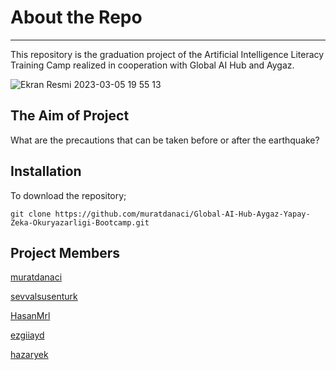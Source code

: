 # About the Repo #

---

This repository is the graduation project of the Artificial Intelligence Literacy Training Camp realized in cooperation with Global AI Hub and Aygaz.

![Ekran Resmi 2023-03-05 19 55 13](https://user-images.githubusercontent.com/89817372/222975011-6a6e5a83-daef-4d16-a577-fd35a0d7c8b0.png)




## The Aim of Project

What are the precautions that can be taken before or after the earthquake?



## Installation

To download the repository;

`git clone https://github.com/muratdanaci/Global-AI-Hub-Aygaz-Yapay-Zeka-Okuryazarligi-Bootcamp.git`



## Project Members

[muratdanaci](https://github.com/muratdanaci)

[sevvalsusenturk](https://github.com/sevvalsusenturk)

[HasanMrl](https://github.com/HasanMrl)

[ezgiiayd](https://github.com/ezgiiayd)

[hazaryek](https://github.com/hazaryek)
